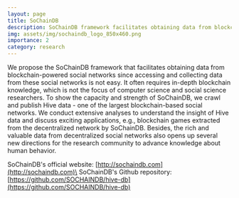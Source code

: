 ```yaml
---
layout: page
title: SoChainDB
description: SoChainDB framework facilitates obtaining data from blockchain-powered social networks. To show the capacity and strength of SoChainDB, we crawl and publish Hive data - one of the largest blockchain-based social networks. SoChainDB is publicly accessible at http://sochaindb.com, and the dataset is available under the CC BY-SA 4.0 license. 
img: assets/img/sochaindb_logo_850x460.png
importance: 2
category: research
---
```


We propose the SoChainDB framework that facilitates obtaining data from blockchain-powered social networks since accessing and collecting data from these social networks is not easy. It often requires in-depth blockchain knowledge, which is not the focus of computer science and social science researchers. To show the capacity and strength of SoChainDB, we crawl and publish Hive data - one of the largest blockchain-based social networks. We conduct extensive analyses to understand the insight of Hive data and discuss exciting applications, e.g., blockchain games extracted from the decentralized network by SoChainDB. Besides, the rich and valuable data from decentralized social networks also opens up several new directions for the research community to advance knowledge about human behavior. 

SoChainDB's official website: [http://sochaindb.com](http://sochaindb.com)\
SoChainDB's Github repository: [https://github.com/SOCHAINDB/hive-db](https://github.com/SOCHAINDB/hive-db)
